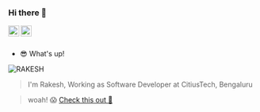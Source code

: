 ### Hi there 👋

<a href="https://twitter.com/rakesh_kumarT">
  <img align="left" alt="Rakesh Kumar T | Twitter" width="22px" src="https://raw.githubusercontent.com/peterthehan/peterthehan/master/assets/twitter.svg" />
</a>
<a href="https://www.linkedin.com/in/rakeshkumart/">
  <img align="left" alt="Rakesh's LinkedIN" width="22px" src="https://raw.githubusercontent.com/peterthehan/peterthehan/master/assets/linkedin.svg" />
</a>

<br />
<br />

- :sunglasses: What's up!


<p align="left"> <img src="https://komarev.com/ghpvc/?username=rakesh-kumar-t&label=Profile%20views&color=0e75b6&style=flat" alt="RAKESH" /> </p>


> I'm Rakesh, Working as Software Developer at CitiusTech, Bengaluru


> woah! 😱 [Check this out 🚒](https://skyline.github.com/rakesh-kumar-t/)

<!--
**rakesh-kumar-t/rakesh-kumar-t** is a ✨ _special_ ✨ repository because its `README.md` (this file) appears on your GitHub profile.

Here are some ideas to get you started:

- 🔭 I’m currently working on ...
- 🌱 I’m currently learning ...
- 👯 I’m looking to collaborate on ...
- 🤔 I’m looking for help with ...
- 💬 Ask me about ...
- 📫 How to reach me: ...
- 😄 Pronouns: ...
- ⚡ Fun fact: ...
-->
